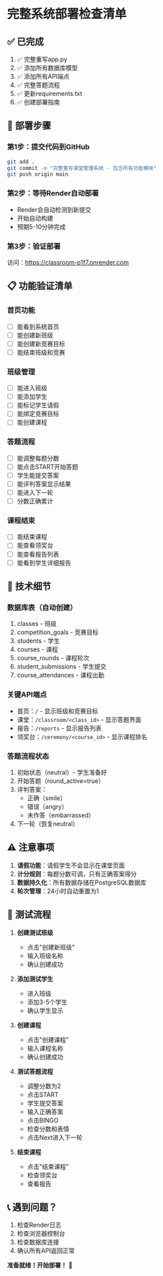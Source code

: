 # 完整系统部署检查清单

## ✅ 已完成

1. ✅ 完整重写app.py
2. ✅ 添加所有数据库模型
3. ✅ 添加所有API端点
4. ✅ 完整答题流程
5. ✅ 更新requirements.txt
6. ✅ 创建部署指南

## 🚀 部署步骤

### 第1步：提交代码到GitHub
```bash
git add .
git commit -m "完整重写课堂管理系统 - 包含所有功能模块"
git push origin main
```

### 第2步：等待Render自动部署
- Render会自动检测到新提交
- 开始自动构建
- 预期5-10分钟完成

### 第3步：验证部署
访问：https://classroom-p1f7.onrender.com

## 📋 功能验证清单

### 首页功能
- [ ] 能看到系统首页
- [ ] 能创建新班级
- [ ] 能创建新竞赛目标
- [ ] 能结束班级和竞赛

### 班级管理
- [ ] 能进入班级
- [ ] 能添加学生
- [ ] 能标记学生请假
- [ ] 能绑定竞赛目标
- [ ] 能创建课程

### 答题流程
- [ ] 能调整每题分数
- [ ] 能点击START开始答题
- [ ] 学生能提交答案
- [ ] 能评判答案显示结果
- [ ] 能进入下一轮
- [ ] 分数正确累计

### 课程结束
- [ ] 能结束课程
- [ ] 能查看领奖台
- [ ] 能查看报告列表
- [ ] 能看到学生详细报告

## 🔧 技术细节

### 数据库表（自动创建）
1. classes - 班级
2. competition_goals - 竞赛目标
3. students - 学生
4. courses - 课程
5. course_rounds - 课程轮次
6. student_submissions - 学生提交
7. course_attendances - 课程出勤

### 关键API端点
- 首页：`/` - 显示班级和竞赛目标
- 课堂：`/classroom/<class_id>` - 显示答题界面
- 报告：`/reports` - 显示报告列表
- 领奖台：`/ceremony/<course_id>` - 显示课程排名

### 答题流程状态
1. 初始状态（neutral）- 学生准备好
2. 开始答题（round_active=true）
3. 评判答案：
   - 正确（smile）
   - 错误（angry）
   - 未作答（embarrassed）
4. 下一轮（恢复neutral）

## ⚠️ 注意事项

1. **请假功能**：请假学生不会显示在课堂页面
2. **计分规则**：每题分数可调，只有正确答案得分
3. **数据持久化**：所有数据存储在PostgreSQL数据库
4. **轮次管理**：24小时自动重置为1

## 🎯 测试流程

1. **创建测试班级**
   - 点击"创建新班级"
   - 输入班级名称
   - 确认创建成功

2. **添加测试学生**
   - 进入班级
   - 添加3-5个学生
   - 确认学生显示

3. **创建课程**
   - 点击"创建课程"
   - 输入课程名称
   - 确认创建成功

4. **测试答题流程**
   - 调整分数为2
   - 点击START
   - 学生提交答案
   - 输入正确答案
   - 点击BINGO
   - 检查分数和表情
   - 点击Next进入下一轮

5. **结束课程**
   - 点击"结束课程"
   - 检查领奖台
   - 查看报告

## 📞 遇到问题？

1. 检查Render日志
2. 检查浏览器控制台
3. 检查数据库连接
4. 确认所有API返回正常

**准备就绪！开始部署！** 🚀

